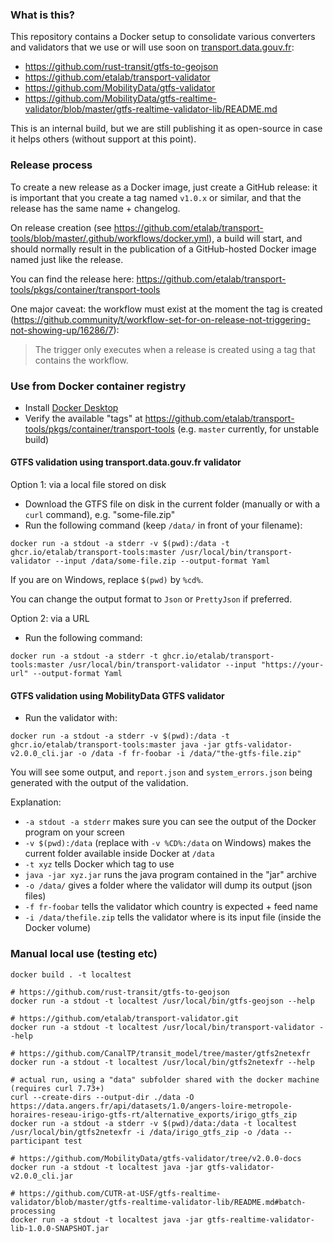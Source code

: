 ### What is this?

This repository contains a Docker setup to consolidate various converters and validators that we use or will use soon on [transport.data.gouv.fr](https://transport.data.gouv.fr):
* https://github.com/rust-transit/gtfs-to-geojson
* https://github.com/etalab/transport-validator
* https://github.com/MobilityData/gtfs-validator
* https://github.com/MobilityData/gtfs-realtime-validator/blob/master/gtfs-realtime-validator-lib/README.md

This is an internal build, but we are still publishing it as open-source in case it helps others (without support at this point).

### Release process

To create a new release as a Docker image, just create a GitHub release: it is important that you create a tag named `v1.0.x` or similar, and that the release has the same name + changelog.

On release creation (see https://github.com/etalab/transport-tools/blob/master/.github/workflows/docker.yml), a build will start, and should normally result in the publication of a GitHub-hosted Docker image named just like the release.

You can find the release here: https://github.com/etalab/transport-tools/pkgs/container/transport-tools

One major caveat: the workflow must exist at the moment the tag is created (https://github.community/t/workflow-set-for-on-release-not-triggering-not-showing-up/16286/7):

> The trigger only executes when a release is created using a tag that contains the workflow.

### Use from Docker container registry

* Install [Docker Desktop](https://www.docker.com/products/docker-desktop)
* Verify the available "tags" at https://github.com/etalab/transport-tools/pkgs/container/transport-tools (e.g. `master` currently, for unstable build)

#### GTFS validation using transport.data.gouv.fr validator

Option 1: via a local file stored on disk

* Download the GTFS file on disk in the current folder (manually or with a `curl` command), e.g. "some-file.zip"
* Run the following command (keep `/data/` in front of your filename):

```
docker run -a stdout -a stderr -v $(pwd):/data -t ghcr.io/etalab/transport-tools:master /usr/local/bin/transport-validator --input /data/some-file.zip --output-format Yaml
```

If you are on Windows, replace `$(pwd)` by `%cd%`.

You can change the output format to `Json` or `PrettyJson` if preferred.

Option 2: via a URL

* Run the following command:

```
docker run -a stdout -a stderr -t ghcr.io/etalab/transport-tools:master /usr/local/bin/transport-validator --input "https://your-url" --output-format Yaml
```

#### GTFS validation using MobilityData GTFS validator

* Run the validator with:

```
docker run -a stdout -a stderr -v $(pwd):/data -t ghcr.io/etalab/transport-tools:master java -jar gtfs-validator-v2.0.0_cli.jar -o /data -f fr-foobar -i /data/"the-gtfs-file.zip"
```

You will see some output, and `report.json` and `system_errors.json` being generated with the output of the validation.

Explanation:
* `-a stdout -a stderr` makes sure you can see the output of the Docker program on your screen
* `-v $(pwd):/data` (replace with `-v %CD%:/data` on Windows) makes the current folder available inside Docker at `/data`
* `-t xyz` tells Docker which tag to use
* `java -jar xyz.jar` runs the java program contained in the "jar" archive
* `-o /data/` gives a folder where the validator will dump its output (json files)
* `-f fr-foobar` tells the validator which country is expected + feed name
* `-i /data/thefile.zip` tells the validator where is its input file (inside the Docker volume)


### Manual local use (testing etc)

```
docker build . -t localtest

# https://github.com/rust-transit/gtfs-to-geojson
docker run -a stdout -t localtest /usr/local/bin/gtfs-geojson --help

# https://github.com/etalab/transport-validator.git
docker run -a stdout -t localtest /usr/local/bin/transport-validator --help

# https://github.com/CanalTP/transit_model/tree/master/gtfs2netexfr
docker run -a stdout -t localtest /usr/local/bin/gtfs2netexfr --help

# actual run, using a "data" subfolder shared with the docker machine (requires curl 7.73+)
curl --create-dirs --output-dir ./data -O https://data.angers.fr/api/datasets/1.0/angers-loire-metropole-horaires-reseau-irigo-gtfs-rt/alternative_exports/irigo_gtfs_zip
docker run -a stdout -a stderr -v $(pwd)/data:/data -t localtest /usr/local/bin/gtfs2netexfr -i /data/irigo_gtfs_zip -o /data --participant test

# https://github.com/MobilityData/gtfs-validator/tree/v2.0.0-docs
docker run -a stdout -t localtest java -jar gtfs-validator-v2.0.0_cli.jar

# https://github.com/CUTR-at-USF/gtfs-realtime-validator/blob/master/gtfs-realtime-validator-lib/README.md#batch-processing
docker run -a stdout -t localtest java -jar gtfs-realtime-validator-lib-1.0.0-SNAPSHOT.jar
```
